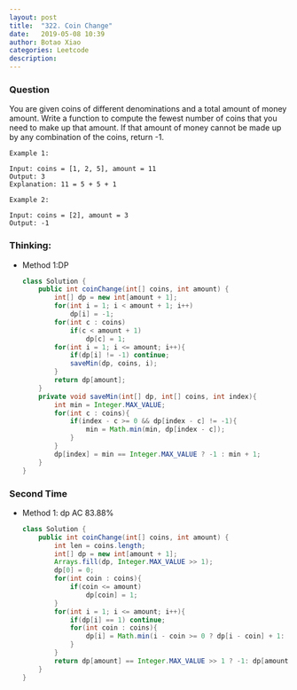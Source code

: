 ```yaml
---
layout: post
title:  "322. Coin Change"
date:   2019-05-08 10:39
author: Botao Xiao
categories: Leetcode
description:
---
```

### Question
You are given coins of different denominations and a total amount of money amount. Write a function to compute the fewest number of coins that you need to make up that amount. If that amount of money cannot be made up by any combination of the coins, return -1.

```
Example 1:

Input: coins = [1, 2, 5], amount = 11
Output: 3
Explanation: 11 = 5 + 5 + 1

Example 2:

Input: coins = [2], amount = 3
Output: -1
```

### Thinking:
* Method 1:DP
    ```Java
    class Solution {
        public int coinChange(int[] coins, int amount) {
            int[] dp = new int[amount + 1];
            for(int i = 1; i < amount + 1; i++)
                dp[i] = -1;
            for(int c : coins)
                if(c < amount + 1)
                    dp[c] = 1;
            for(int i = 1; i <= amount; i++){
                if(dp[i] != -1) continue;
                saveMin(dp, coins, i);
            }
            return dp[amount];
        }
        private void saveMin(int[] dp, int[] coins, int index){
            int min = Integer.MAX_VALUE;
            for(int c : coins){
                if(index - c >= 0 && dp[index - c] != -1){
                    min = Math.min(min, dp[index - c]);
                }
            }
            dp[index] = min == Integer.MAX_VALUE ? -1 : min + 1;
        }
    }
    ```

### Second Time
* Method 1: dp AC 83.88%
    ```Java
    class Solution {
        public int coinChange(int[] coins, int amount) {
            int len = coins.length;
            int[] dp = new int[amount + 1];
            Arrays.fill(dp, Integer.MAX_VALUE >> 1);
            dp[0] = 0;
            for(int coin : coins){
                if(coin <= amount)
                    dp[coin] = 1;
            }
            for(int i = 1; i <= amount; i++){
                if(dp[i] == 1) continue;
                for(int coin : coins){
                    dp[i] = Math.min(i - coin >= 0 ? dp[i - coin] + 1: Integer.MAX_VALUE >> 1, dp[i]);
                }
            }
            return dp[amount] == Integer.MAX_VALUE >> 1 ? -1: dp[amount];
        }
    }
    ```
